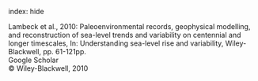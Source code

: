index: hide

<div class="Citation">

  <div class="Citation-body">
    <div class="Citation-text">Lambeck et al., 2010: Paleoenvironmental records, geophysical modelling, and reconstruction of sea-level trends and variability on centennial and longer timescales, In: <span class="Article-bookTitle">Understanding sea-level rise and variability, </span>Wiley-Blackwell, pp. 61-121pp.</div>
    <div class="Citation-links">
      <div class="CitationLink" data-href="https://scholar.google.com/scholar?q=Paleoenvironmental+records%2C+geophysical+modelling%2C+and+reconstruction+of+sea-level+trends+and+variability+on+centennial+and+longer+timescales">
        <div class="CitationLink-icon CitationLink-Scholar"></div>
        <div class="CitationLink-text">Google Scholar</div>
      </div>
    </div>
  </div>
</div>


<div class="Citation-copy">
&copy; Wiley-Blackwell, 2010
</div>